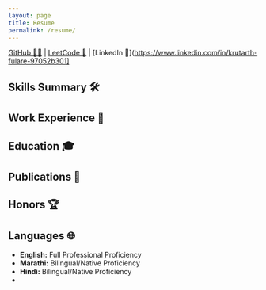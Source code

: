 ```yaml
---
layout: page
title: Resume
permalink: /resume/
---
```


[GitHub 🐱‍💻](https://github.com/kruxarth) &#124; [LeetCode 🧩](https://leetcode.com/kruxarth) &#124; [LinkedIn 🔗](https://www.linkedin.com/in/krutarth-fulare-97052b301]

## Skills Summary 🛠️



## Work Experience 💼


## Education 🎓



## Publications 📝



## Honors 🏆



## Languages 🌐

- **English:** Full Professional Proficiency 
- **Marathi:** Bilingual/Native Proficiency
- **Hindi:** Bilingual/Native Proficiency
-


